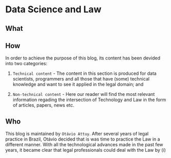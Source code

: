 # Data Science and Law

## What

## How

In order to achieve the purpose of this blog, its content has been devided into two categories:

1. ``Technical content`` - The content in this section is produced for data scientists, programmers and all those that have (some) technical knowledge and want to see it applied in the legal domain; and

1. ``Non-technical content`` - Here our reader will find the most relevant information regading the intersection of Technology and Law in the form of articles, papers, news etc.

## Who

This blog is maintained by ``Otávio Attuy``. After several years of legal practice in Brazil, Otávio decided that is was time to practice the Law in a different manner. With all the technological advances made in the past few years, it became clear that legal professionals could deal with the Law by (i) 